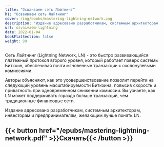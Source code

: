 ```yaml
---
title: "Осваиваем сеть Лайтнинг"
h1: "Осваиваем сеть Лайтнинг"
cover: /img/books/mastering-lightning-network.png
description: "Издание адресовано разработчикам, системным архитекторам, инвесторам и предпринимателям, желающим лучше понять сеть Лайтнинг."
url: osvaivaem-lightning
date: 2022-01-04
bookFlatSection: false
weight: 90
---
```


Cеть Лайтнинг (Lightning Network, LN) - это быстро развивающийся платежный протокол второго уровня, который работает поверх системы Биткоин, обеспечивая почти мгновенные транзакции с околонулевыми комиссиями.

Авторы объясняют, как это усовершенствование позволит перейти на следующий уровень масштабируемости Биткоина, повысив скорость и приватность при одновременном снижении комиссии. Вы узнаете, как LN может поддерживать гораздо больше транзакций, чем традиционные финансовые сети.

Издание адресовано разработчикам, системным архитекторам, инвесторам и предпринимателям, желающим лучше понять LN.

{{< button href="/epubs/mastering-lightning-network.pdf" >}}Скачать{{< /button >}}
--- 